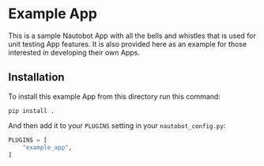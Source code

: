 # Example App

This is a sample Nautobot App with all the bells and whistles that is used for unit testing App features. It is also provided here as an example for those interested in developing their own Apps.

## Installation

To install this example App from this directory run this command:

```no-highlight
pip install .
```

And then add it to your `PLUGINS` setting in your `nautobot_config.py`:

```python
PLUGINS = [
    "example_app",
]
```
